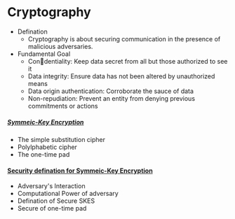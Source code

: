 # Cryptography
* Defination
  * Cryptography is about securing communication in the presence of malicious adversaries.
* Fundamental Goal
  * Con􏰁dentiality: Keep data secret from all but those authorized to see it
  * Data integrity: Ensure data has not been altered by unauthorized means
  * Data origin authentication: Corroborate the sauce of data
  * Non-repudiation: Prevent an entity from denying previous commitments or actions


##### [Symmeic-Key Encryption](https://github.com/DevinQi/Cryptography/tree/master/SKES)
 * The simple substitution cipher
 * Polylphabetic cipher
 * The one-time pad

#### [Security defination for Symmeic-Key Encryption](https://github.com/DevinQi/Cryptography/blob/master/Security-of-SKES/README.md)
 * Adversary's Interaction
 * Computational Power of adversary
 * Defination of Secure SKES
 * Secure of one-time pad

  
